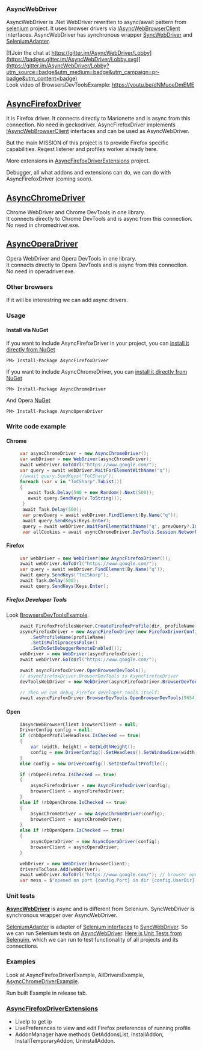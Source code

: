 ### AsyncWebDriver

AsyncWebDriver is .Net WebDriver rewritten to async/await pattern from [selenium](https://github.com/SeleniumHQ/selenium) project.
It uses browser drivers via [IAsyncWebBrowserClient](https://github.com/ToCSharp/IAsyncWebBrowserClient) interfaces.
AsyncWebDriver has synchronous wrapper [SyncWebDriver](https://github.com/ToCSharp/AsyncWebDriver/tree/master/AsyncWebDriver/SyncWrapper) and [SeleniumAdapter](https://github.com/ToCSharp/AsyncChromeDriverExamplesAndTests/tree/master/AsyncWebDriver.SeleniumAdapter).

[![Join the chat at https://gitter.im/AsyncWebDriver/Lobby](https://badges.gitter.im/AsyncWebDriver/Lobby.svg)](https://gitter.im/AsyncWebDriver/Lobby?utm_source=badge&utm_medium=badge&utm_campaign=pr-badge&utm_content=badge)  
Look video of BrowsersDevToolsExample: https://youtu.be/dNMuoeDmEME 

## [AsyncFirefoxDriver](https://github.com/ToCSharp/AsyncWebDriver/tree/master/AsyncFirefoxDriver)
It is Firefox driver. It connects directly to Marionette and is async from this connection. No need in geckodriver.
AsyncFirefoxDriver implements [IAsyncWebBrowserClient](https://github.com/ToCSharp/IAsyncWebBrowserClient) interfaces and can be used as AsyncWebDriver. 

But the main MISSION of this project is to provide Firefox specific capabilities.
Reqest listener and profiles worker already here.

More extensions in [AsyncFirefoxDriverExtensions](https://github.com/ToCSharp/AsyncFirefoxDriverExtensions) project.

Debugger, all what addons and extensions can do, we can do with AsyncFirefoxDriver (coming soon).

## [AsyncChromeDriver](https://github.com/ToCSharp/AsyncChromeDriver)
Chrome WebDriver and Chrome DevTools in one library.  
It connects directly to Chrome DevTools and is async from this connection. No need in chromedriver.exe.

## [AsyncOperaDriver](https://github.com/ToCSharp/AsyncOperaDriver)
Opera WebDriver and Opera DevTools in one library.  
It connects directly to Opera DevTools and is async from this connection. No need in operadriver.exe.

### Other browsers
If it will be interestring we can add async drivers.

### Usage
#### Install via NuGet

If you want to include AsyncFirefoxDriver in your project, you can [install it directly from NuGet](https://www.nuget.org/packages/AsyncFirefoxDriver/)
```
PM> Install-Package AsyncFirefoxDriver
```
If you want to include AsyncChromeDriver, you can [install it directly from NuGet](https://www.nuget.org/packages/AsyncChromeDriver/)
```
PM> Install-Package AsyncChromeDriver
```
And Opera [NuGet](https://www.nuget.org/packages/AsyncOperaDriver/)
```
PM> Install-Package AsyncOperaDriver
```
### Write code example

#### Chrome
```csharp
     var asyncChromeDriver = new AsyncChromeDriver();
     var webDriver = new WebDriver(asyncChromeDriver);
     await webDriver.GoToUrl("https://www.google.com/");
     var query = await webDriver.WaitForElementWithName("q");
     //await query.SendKeys("ToCSharp");
     foreach (var v in "ToCSharp".ToList())
     {
        await Task.Delay(500 + new Random().Next(500));
        await query.SendKeys(v.ToString());
      }
      await Task.Delay(500);
      var prevQuery = await webDriver.FindElement(By.Name("q"));
      await query.SendKeys(Keys.Enter);
      query = await webDriver.WaitForElementWithName("q", prevQuery?.Id);
      var allCookies = await asyncChromeDriver.DevTools.Session.Network.GetAllCookies(new GetAllCookiesCommand());

```

#### Firefox
```csharp
     var webDriver = new WebDriver(new AsyncFirefoxDriver());
     await webDriver.GoToUrl("https://www.google.com/");
     var query = await webDriver.FindElement(By.Name("q"));
     await query.SendKeys("ToCSharp");
     await Task.Delay(500);
     await query.SendKeys(Keys.Enter);
```
##### Firefox Developer Tools
Look [BrowsersDevToolsExample](https://github.com/ToCSharp/BrowsersDevToolsExample). 
```csharp
     await FirefoxProfilesWorker.CreateFirefoxProfile(dir, profileName);
     asyncFirefoxDriver = new AsyncFirefoxDriver(new FirefoxDriverConfig()
         .SetProfileName(profileName)
         .SetIsMultiprocessFalse()
         .SetDoSetDebuggerRemoteEnabled());
     webDriver = new WebDriver(asyncFirefoxDriver);
     await webDriver.GoToUrl("https://www.google.com/");

     await asyncFirefoxDriver.OpenBrowserDevTools();
     // asyncFirefoxDriver.BrowserDevTools is AsyncFirefoxDriver
     devToolsWebDriver = new WebDriver(asyncFirefoxDriver.BrowserDevTools);

     // Then we can debug Firefox developer tools itself: 
     await asyncFirefoxDriver.BrowserDevTools.OpenBrowserDevTools(9654);
```
#### Open
```csharp
     IAsyncWebBrowserClient browserClient = null;
     DriverConfig config = null;
     if (chbOpenProfileHeadless.IsChecked == true)
     {
         var (width, height) = GetWidthHeight();
         config = new DriverConfig().SetHeadless().SetWindowSize(width, height).SetIsDefaultProfile();
     }
     else config = new DriverConfig().SetIsDefaultProfile();

     if (rbOpenFirefox.IsChecked == true)
     {
         asyncFirefoxDriver = new AsyncFirefoxDriver(config);
         browserClient = asyncFirefoxDriver;
     }
     else if (rbOpenChrome.IsChecked == true)
     {
         asyncChromeDriver = new AsyncChromeDriver(config);
         browserClient = asyncChromeDriver;
     }
     else if (rbOpenOpera.IsChecked == true)
     {
         asyncOperaDriver = new AsyncOperaDriver(config);
         browserClient = asyncOperaDriver;
     }

     webDriver = new WebDriver(browserClient);
     driversToClose.Add(webDriver);
     await webDriver.GoToUrl("https://www.google.com/"); // browser opens here
     var mess = $"opened on port {config.Port} in dir {config.UserDir} \nWhen close, dir will NOT be DELETED";
```
### Unit tests
**[AsyncWebDriver](https://github.com/ToCSharp/AsyncWebDriver)** is async and is different from Selenium. SyncWebDriver is synchronous wrapper over AsyncWebDriver.

[SeleniumAdapter](https://github.com/ToCSharp/AsyncChromeDriverExamplesAndTests/tree/master/AsyncWebDriver.SeleniumAdapter) is adapter of [Selenium interfaces](https://github.com/ToCSharp/AsyncChromeDriverExamplesAndTests/tree/master/AsyncWebDriver.SeleniumAdapter/Selenium) to [SyncWebDriver](https://github.com/ToCSharp/AsyncWebDriver/tree/master/AsyncWebDriver/SyncWrapper). So we can run Selenium tests on [AsyncWebDriver](https://github.com/ToCSharp/AsyncWebDriver). [Here is Unit Tests from Selenuim](https://github.com/ToCSharp/AsyncChromeDriverExamplesAndTests/tree/master/AsyncWebDriver.SeleniumAdapter.Common.Tests), which we can run to test functionality of all projects and its connections.


### Examples
Look at AsyncFirefoxDriverExample, AllDriversExample, [AsyncChromeDriverExample](https://github.com/ToCSharp/AsyncChromeDriver/tree/master/AsyncChromeDriverExample).

Run built Example in release tab.

### [AsyncFirefoxDriverExtensions](https://github.com/ToCSharp/AsyncFirefoxDriverExtensions)
* LiveIp to get ip
* LivePreferences to view and edit Firefox preferences of running profile
* AddonManager have methods GetAddonsList, InstallAddon, InstallTemporaryAddon, UninstallAddon.

